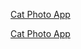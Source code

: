 [Cat Photo App](/FreeCodeCampCourses/JS/ResponsiveWeb/CatPhotoApp/)

[Cat Photo App](/FreeCodeCampCourses/JS/ResponsiveWeb/CafeMenu/index.html)